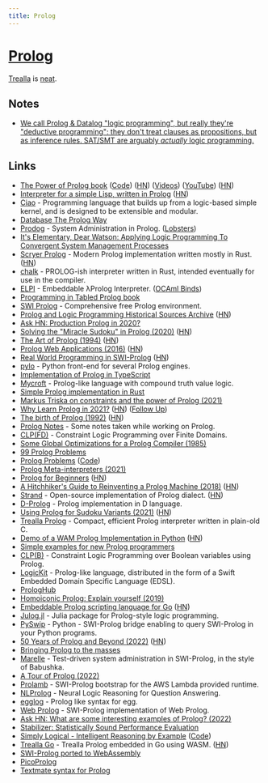 ```yaml
---
title: Prolog
---
```


# [Prolog](https://en.wikipedia.org/wiki/Prolog)

[Trealla](https://github.com/trealla-prolog/trealla) is [neat](https://news.ycombinator.com/item?id=32382514).

## Notes

- [We call Prolog & Datalog "logic programming", but really they're "deductive programming": they don't treat clauses as propositions, but as inference rules. SAT/SMT are arguably _actually_ logic programming.](https://twitter.com/arntzenius/status/1393700339510042625)

## Links

- [The Power of Prolog book](https://www.metalevel.at/prolog) ([Code](https://github.com/triska/the-power-of-prolog)) ([HN](https://news.ycombinator.com/item?id=22804079)) ([Videos](https://www.metalevel.at/prolog/videos/)) ([YouTube](https://www.youtube.com/channel/UCFFeNyzCEQDS4KCecugmotg/featured)) ([HN](https://news.ycombinator.com/item?id=31641014))
- [Interpreter for a simple Lisp, written in Prolog](https://github.com/triska/lisprolog) ([HN](https://news.ycombinator.com/item?id=19278555))
- [Ciao](https://github.com/ciao-lang/ciao) - Programming language that builds up from a logic-based simple kernel, and is designed to be extensible and modular.
- [Database The Prolog Way](https://www.i-programmer.info/programming/artificial-intelligence/1331-database-the-prolog-way.html)
- [Prodog](http://www.cs.tufts.edu/~couch/archives/prodog/) - System Administration in Prolog. ([Lobsters](https://lobste.rs/s/v6nomp/database_prolog_way))
- [It's Elementary, Dear Watson: Applying Logic Programming To Convergent System Management Processes](https://www.usenix.org/legacy/publications/library/proceedings/lisa99/full_papers/couch/couch_html/index.html)
- [Scryer Prolog](https://github.com/mthom/scryer-prolog) - Modern Prolog implementation written mostly in Rust. ([HN](https://news.ycombinator.com/item?id=28966133))
- [chalk](https://github.com/rust-lang/chalk) - PROLOG-ish interpreter written in Rust, intended eventually for use in the compiler.
- [ELPI](https://github.com/LPCIC/elpi) - Embeddable λProlog Interpreter. ([OCAml Binds](https://github.com/voodoos/elpi-js))
- [Programming in Tabled Prolog book](https://github.com/SWI-Prolog/tabled-prolog-book)
- [SWI Prolog](https://www.swi-prolog.org/) - Comprehensive free Prolog environment.
- [Prolog and Logic Programming Historical Sources Archive](http://www.softwarepreservation.org/projects/prolog/) ([HN](https://news.ycombinator.com/item?id=22658770))
- [Ask HN: Production Prolog in 2020?](https://news.ycombinator.com/item?id=23234017)
- [Solving the "Miracle Sudoku" in Prolog (2020)](https://benjamincongdon.me/blog/2020/05/23/Solving-the-Miracle-Sudoku-in-Prolog/) ([HN](https://news.ycombinator.com/item?id=23302102))
- [The Art of Prolog (1994)](https://mitpress.mit.edu/books/art-prolog-second-edition) ([HN](https://news.ycombinator.com/item?id=23582903))
- [Prolog Web Applications (2016)](https://www.metalevel.at/prolog/web) ([HN](https://news.ycombinator.com/item?id=23597688))
- [Real World Programming in SWI-Prolog](http://www.pathwayslms.com/swipltuts/) ([HN](https://news.ycombinator.com/item?id=23818901))
- [pylo](https://github.com/sebdumancic/pylo2) - Python front-end for several Prolog engines.
- [Implementation of Prolog in TypeScript](https://github.com/kkty/prolog)
- [Mycroft](https://github.com/enkiv2/mycroft) - Prolog-like language with compound truth value logic.
- [Simple Prolog implementation in Rust](https://github.com/mb64/prolog)
- [Markus Triska on constraints and the power of Prolog (2021)](https://thesearch.space/episodes/4-markus-triska-on-constraints-and-the-power-of-prolog)
- [Why Learn Prolog in 2021?](http://dstrohmaier.com/why-learn-prolog-in-2021/) ([HN](https://news.ycombinator.com/item?id=25652369)) ([Follow Up](http://dstrohmaier.com/follow-up-why-learn-prolog-in-2021/))
- [The birth of Prolog (1992)](http://alain.colmerauer.free.fr/alcol/ArchivesPublications/PrologHistory/19november92.pdf) ([HN](https://news.ycombinator.com/item?id=26223906))
- [Prolog Notes](https://github.com/dtonhofer/prolog_notes) - Some notes taken while working on Prolog.
- [CLP(FD)](https://github.com/triska/clpfd) - Constraint Logic Programming over Finite Domains.
- [Some Global Optimizations for a Prolog Compiler (1985)](https://core.ac.uk/download/pdf/82661515.pdf)
- [99 Prolog Problems](https://www.ic.unicamp.br/~meidanis/courses/mc336/2009s2/prolog/problemas/)
- [Prolog Problems](https://sites.google.com/site/prologsite/prolog-problems) ([Code](https://github.com/shonfeder/99-lambda-prolog-problems))
- [Prolog Meta-interpreters (2021)](https://www.youtube.com/watch?v=nmBkU-l1zyc)
- [Prolog for Beginners](https://www.coursera.org/projects/prolog-for-beginners-fhqrd) ([HN](https://news.ycombinator.com/item?id=26872770))
- [A Hitchhiker's Guide to Reinventing a Prolog Machine (2018)](https://drops.dagstuhl.de/opus/volltexte/2018/8453/) ([HN](https://news.ycombinator.com/item?id=26913859))
- [Strand](http://www.call-with-current-continuation.org/strand/strand.html) - Open-source implementation of Prolog dialect. ([HN](https://news.ycombinator.com/item?id=26948351))
- [D-Prolog](https://github.com/arkark/d-prolog) - Prolog implementation in D language.
- [Using Prolog for Sudoku Variants (2021)](http://dstrohmaier.com/sudoku-prolog/) ([HN](https://news.ycombinator.com/item?id=27886733))
- [Trealla Prolog](https://github.com/trealla-prolog/trealla) - Compact, efficient Prolog interpreter written in plain-old C.
- [Demo of a WAM Prolog Implementation in Python](https://github.com/brunokim/prol) ([HN](https://news.ycombinator.com/item?id=28720000))
- [Simple examples for new Prolog programmers](https://github.com/Anniepoo/prolog-examples)
- [CLP(B)](https://github.com/triska/clpb) - Constraint Logic Programming over Boolean variables using Prolog.
- [LogicKit](https://github.com/kyouko-taiga/LogicKit) - Prolog-like language, distributed in the form of a Swift Embedded Domain Specific Language (EDSL).
- [PrologHub](https://prologhub.com/)
- [Homoiconic Prolog: Explain yourself (2019)](https://prologhub.com/homoiconic-prolog-explain-yourself/)
- [Embeddable Prolog scripting language for Go](https://github.com/ichiban/prolog) ([HN](https://news.ycombinator.com/item?id=30091291))
- [Julog.jl](https://github.com/ztangent/Julog.jl) - Julia package for Prolog-style logic programming.
- [PySwip](https://github.com/yuce/pyswip) - Python - SWI-Prolog bridge enabling to query SWI-Prolog in your Python programs.
- [50 Years of Prolog and Beyond (2022)](https://arxiv.org/abs/2201.10816) ([HN](https://news.ycombinator.com/item?id=30096930))
- [Bringing Prolog to the masses](https://github.com/TheClause/learn-prolog)
- [Marelle](https://github.com/larsyencken/marelle) - Test-driven system administration in SWI-Prolog, in the style of Babushka.
- [A Tour of Prolog (2022)](https://www.youtube.com/watch?v=8XUutFBbUrg)
- [Prolamb](https://github.com/bkrn/prolamb) - SWI-Prolog bootstrap for the AWS Lambda provided runtime.
- [NLProlog](https://github.com/leonweber/nlprolog) - Neural Logic Reasoning for Question Answering.
- [egglog](https://github.com/philzook58/egglog) - Prolog like syntax for egg.
- [Web Prolog](https://github.com/Web-Prolog/swi-web-prolog) - SWI-Prolog implementation of Web Prolog.
- [Ask HN: What are some interesting examples of Prolog? (2022)](https://news.ycombinator.com/item?id=31210466)
- [Stabilizer: Statistically Sound Performance Evaluation](https://github.com/ccurtsinger/stabilizer)
- [Simply Logical - Intelligent Reasoning by Example](https://book.simply-logical.space/src/simply-logical.html) ([Code](https://github.com/simply-logical/simply-logical))
- [Trealla Go](https://github.com/trealla-prolog/go) - Trealla Prolog embedded in Go using WASM. ([HN](https://news.ycombinator.com/item?id=32376984))
- [SWI-Prolog ported to WebAssembly](https://github.com/SWI-Prolog/swipl-wasm)
- [PicoProlog](https://spivey.oriel.ox.ac.uk/corner/PicoProlog)
- [Textmate syntax for Prolog](https://github.com/jeff-hykin/better-prolog-syntax)
